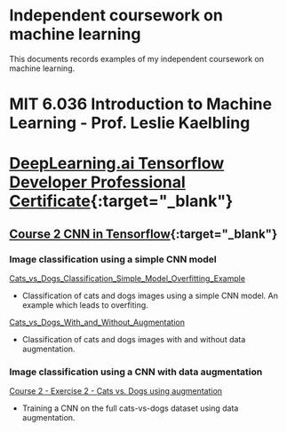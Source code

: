 # Independent coursework on machine learning

This documents records examples of my independent coursework on machine learning. 

# MIT 6.036 Introduction to Machine Learning - Prof. Leslie Kaelbling




# [DeepLearning.ai Tensorflow Developer Professional Certificate](https://www.coursera.org/professional-certificates/tensorflow-in-practice){:target="_blank"}

## [Course 2 CNN in Tensorflow](https://www.coursera.org/learn/convolutional-neural-networks-tensorflow?specialization=tensorflow-in-practice){:target="_blank"}


### Image classification using a simple CNN model
[Cats_vs_Dogs_Classification_Simple_Model_Overfitting_Example]()
* Classification of cats and dogs images using a simple CNN model. An example which leads to overfiting.

[Cats_vs_Dogs_With_and_Without_Augmentation]()
* Classification of cats and dogs images with and without data augmentation.

###  Image classification using a CNN with data augmentation
[Course 2 - Exercise 2 - Cats vs. Dogs using augmentation]()
* Training a CNN on the full cats-vs-dogs dataset using data augmentation.

